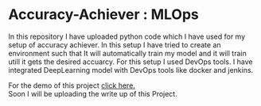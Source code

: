 # Accuracy-Achiever : MLOps
In this repository I have uploaded python code which I have used for my setup of accuracy achiever. In this setup I have tried to create an environment such that It will automatically train my model and it will train utill it gets the desired accuarcy. For this setup I used DevOps tools. I have integrated DeepLearning model with DevOps tools like docker and jenkins.

For the demo of this project <a href="https://www.linkedin.com/posts/abhinavdubey26_mlops-machinelearning-deeplearning-activity-6672503330020970496-cBWO">click here.</a><br>
Soon I will be uploading the write up of this Project.
